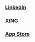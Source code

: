 ### [LinkedIn](https://www.linkedin.com/in/gregorhermanowski)

### [XING](https://www.xing.com/profile/Gregor_Hermanowski)

### [App Store](https://apps.apple.com/developer/gregor-hermanowski/id1532765185)

